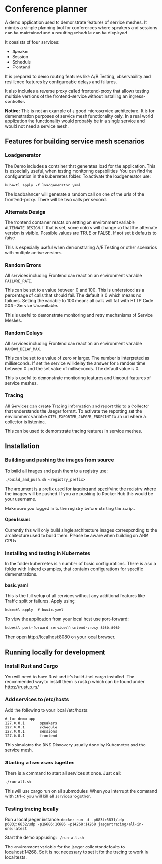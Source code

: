 # Conference planner

A demo application used to demonstrate features of service meshes. It mimics a simple planning tool for conferences where speakers and sessions can be maintained and a resulting schedule can be displayed. 

It consists of four services:

* Speaker
* Session
* Schedule
* Frontend

It is prepared to demo routing features like A/B Testing, observability and resilience features by configureable delays and failures. 

It also includes a reverse proxy called frontend-proxy that allows testing multiple versions of the frontend-service without installing an ingress-controller. 

**Notice:** This is not an example of a good microservice architecture. It is for demonstration purposes of service mesh functionality only. In a real world application the functionality would probably be in a single service and would not need a service mesh.

## Features for building service mesh scenarios

### Loadgenerator

The Demo includes a container that generates load for the application. This is especially useful, when testing monitoring capabilities. You can find the configuration in the kubernetes folder. To activate the loadgenerator use:

`kubectl apply -f loadgenerator.yaml`

The loadbalancer will generate a random call on one of the urls of the frontend-proxy. There will be two calls per second. 

### Alternate Design

The frontend container reacts on setting an environment variable `ALTERNATE_DESIGN`. If that is set, some colors will change so that the alternate version is visible. Possible values are TRUE or FALSE. If not set it defaults to false. 

This is especially useful when demonstrating A/B Testing or other scenarios with multiple active versions.

### Random Errors

All services including Frontend can react on an environment variable `FAILURE_RATE`.

This can be set to a value between 0 and 100. This is understood as a percentage of calls that should fail. The default is 0 which means no failures. Setting the variable to 100 means all calls will fail with HTTP Code 503 - Service Unavailable. 

This is useful to demonstrate monitoring and retry mechanisms of Service Meshes.

### Random Delays

All services including Frontend can react on an environment variable `RANDOM_DELAY_MAX`.

This can be set to a value of zero or larger. The number is interpreted as milliseconds. If set the service will delay the answer for a random time between 0 and the set value of milliseconds. The default value is 0.

This is useful to demonstrate monitoring features and timeout features of service meshes.

### Tracing

All Services can create Tracing information and report this to a Collector that understands the Jaeger format. To activate the reporting set the environment variable `OTEL_EXPORTER_JAEGER_ENDPOINT` to an url where a collector is listening. 

This can be used to demonstrate tracing features in service meshes. 

## Installation

### Building and pushing the images from source

To build all images and push them to a registry use:

```
./build_and_push.sh <registry_prefix>
```
The argument is a prefix used for tagging and specifying the registry where the images will be pushed. If you are pushing to Docker Hub this would be your username. 

Make sure you logged in to the registry before starting the script. 

#### Open Issues

Currently this will only build single architecture images corresponding to the architecture used to build them. Please be aware when building on ARM CPUs.  

### Installing and testing in Kubernetes 

In the folder kubernetes is a number of basic configurations. There is also a folder with linkerd examples, that contains configurations for specific demonstrations. 

#### basic.yaml

This is the full setup of all services without any additional features like Traffic split or failures. 
Apply using:

```
kubectl apply -f basic.yaml
```

To view the application from your local host use port-forward:

```
kubectl port-forward service/frontend-proxy 8080:8080
```

Then open http://localhost:8080 on your local browser.

## Running locally for development

### Install Rust and Cargo

You will need to have Rust and it's build-tool cargo installed. The recommended way to install them is rustup which can be found under https://rustup.rs/ 

### Add services to /etc/hosts

Add the following to your local /etc/hosts:

```
# for demo app
127.0.0.1       speakers
127.0.0.1       schedule
127.0.0.1       sessions
127.0.0.1       frontend
```

This simulates the DNS Discovery usually done by Kubernetes and the service mesh.

### Starting all services together

There is a command to start all services at once. Just call:

```
./run-all.sh
```

This will use cargo run on all submodules. When you interrupt the command with ctrl-c you will kill all services together.

### Testing tracing locally

Run a local jaeger instance:
`docker run -d -p6831:6831/udp -p6832:6832/udp -p16686:16686 -p14268:14268 jaegertracing/all-in-one:latest`

Start the demo app using:
`./run-all.sh`

The environment variable for the jaeger collector defaults to localhost:14268. So it is not necessary to set it for the tracing to work in local tests.